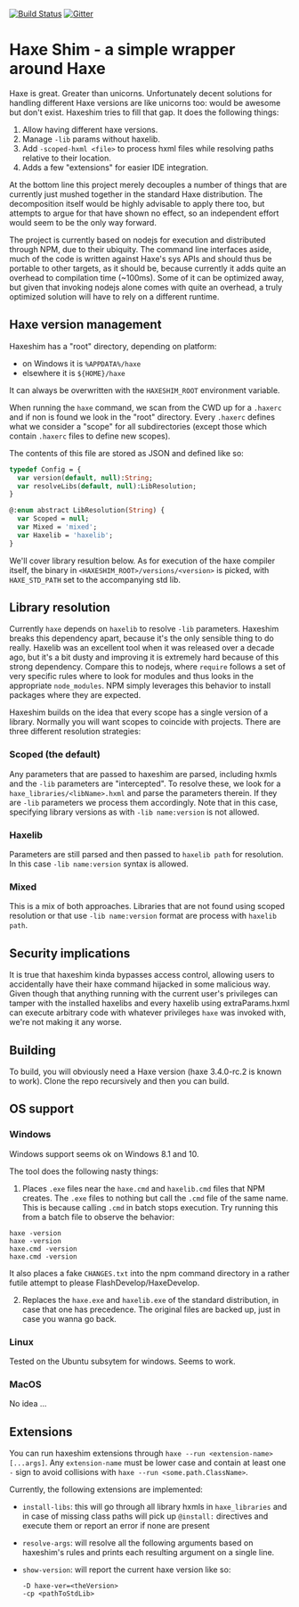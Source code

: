 [![Build Status](https://travis-ci.org/lix-pm/haxeshim.svg?branch=master)](https://travis-ci.org/lix-pm/haxeshim)
[![Gitter](https://badges.gitter.im/Join%20Chat.svg)](https://gitter.im/lix-pm/Lobby)

# Haxe Shim - a simple wrapper around Haxe

Haxe is great. Greater than unicorns. Unfortunately decent solutions for handling different Haxe versions are like unicorns too: would be awesome but don't exist. Haxeshim tries to fill that gap. It does the following things:
	
1. Allow having different haxe versions.
2. Manage `-lib` params without haxelib.
3. Add `-scoped-hxml <file>` to process hxml files while resolving paths relative to their location.
4. Adds a few "extensions" for easier IDE integration.

At the bottom line this project merely decouples a number of things that are currently just mushed together in the standard Haxe distribution. The decomposition itself would be highly advisable to apply there too, but attempts to argue for that have shown no effect, so an independent effort would seem to be the only way forward.

The project is currently based on nodejs for execution and distributed through NPM, due to their ubiquity. The command line interfaces aside, much of the code is written against Haxe's sys APIs and should thus be portable to other targets, as it should be, because currently it adds quite an overhead to compilation time (~100ms). Some of it can be optimized away, but given that invoking nodejs alone comes with quite an overhead, a truly optimized solution will have to rely on a different runtime. 

## Haxe version management

Haxeshim has a "root" directory, depending on platform:
	
- on Windows it is `%APPDATA%/haxe`
- elsewhere it is `${HOME}/haxe`

It can always be overwritten with the `HAXESHIM_ROOT` environment variable.

When running the `haxe` command, we scan from the CWD up for a `.haxerc` and if non is found we look in the "root" directory. Every `.haxerc` defines what we consider a "scope" for all subdirectories (except those which contain `.haxerc` files to define new scopes).

The contents of this file are stored as JSON and defined like so:
	
```haxe
typedef Config = {
  var version(default, null):String;
  var resolveLibs(default, null):LibResolution;
}

@:enum abstract LibResolution(String) {
  var Scoped = null;
  var Mixed = 'mixed';
  var Haxelib = 'haxelib';
}
```

We'll cover library resultion below. As for execution of the haxe compiler itself, the binary in `<HAXESHIM_ROOT>/versions/<version>` is picked, with `HAXE_STD_PATH` set to the accompanying std lib.

## Library resolution

Currently `haxe` depends on `haxelib` to resolve `-lib` parameters. Haxeshim breaks this dependency apart, because it's the only sensible thing to do really. Haxelib was an excellent tool when it was released over a decade ago, but it's a bit dusty and improving it is extremely hard because of this strong dependency. Compare this to nodejs, where `require` follows a set of very specific rules where to look for modules and thus looks in the appropriate `node_modules`. NPM simply leverages this behavior to install packages where they are expected.

Haxeshim builds on the idea that every scope has a single version of a library. Normally you will want scopes to coincide with projects. There are three different resolution strategies:
	
### Scoped (the default)

Any parameters that are passed to haxeshim are parsed, including hxmls and the `-lib` parameters are "intercepted". To resolve these, we look for a `haxe_libraries/<libName>.hxml` and parse the parameters therein. If they are `-lib` parameters we process them accordingly. Note that in this case, specifying library versions as with `-lib name:version` is not allowed.

### Haxelib

Parameters are still parsed and then passed to `haxelib path` for resolution. In this case `-lib name:version` syntax is allowed.

### Mixed

This is a mix of both approaches. Libraries that are not found using scoped resolution or that use `-lib name:version` format are process with `haxelib path`.

## Security implications

It is true that haxeshim kinda bypasses access control, allowing users to accidentally have their haxe command hijacked in some malicious way. Given though that anything running with the current user's privileges can tamper with the installed haxelibs and every haxelib using extraParams.hxml can execute arbitrary code with whatever privileges `haxe` was invoked with, we're not making it any worse.

## Building

To build, you will obviously need a Haxe version (haxe 3.4.0-rc.2 is known to work). Clone the repo recursively and then you can build.

## OS support

### Windows

Windows support seems ok on Windows 8.1 and 10.

The tool does the following nasty things:
  
1. Places `.exe` files near the `haxe.cmd` and `haxelib.cmd` files that NPM creates. The `.exe` files to nothing but call the `.cmd` file of the same name. This is because calling `.cmd` in batch stops execution. Try running this from a batch file to observe the behavior:
  
  ```
  haxe -version
  haxe -version
  haxe.cmd -version
  haxe.cmd -version
  ```
  
  It also places a fake `CHANGES.txt` into the npm command directory in a rather futile attempt to please FlashDevelop/HaxeDevelop.
  
2. Replaces the `haxe.exe` and `haxelib.exe` of the standard distribution, in case that one has precedence. The original files are backed up, just in case you wanna go back.

### Linux

Tested on the Ubuntu subsytem for windows. Seems to work.

### MacOS

No idea ...

## Extensions

You can run haxeshim extensions through `haxe --run <extension-name> [...args]`. Any `extension-name` must be lower case and contain at least one `-` sign to avoid collisions with `haxe --run <some.path.ClassName>`.

Currently, the following extensions are implemented:
  
- `install-libs`: this will go through all library hxmls in `haxe_libraries` and in case of missing class paths will pick up `@install:` directives and execute them or report an error if none are present
- `resolve-args`: will resolve all the following arguments based on haxeshim's rules and prints each resulting argument on a single line.
- `show-version`: will report the current haxe version like so:
  
  ```
  -D haxe-ver=<theVersion>
  -cp <pathToStdLib>
  ```
